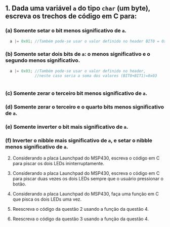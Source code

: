 ## 1. Dada uma variável `a` do tipo `char` (um byte), escreva os trechos de código em C para:
### (a) Somente setar o bit menos significativo de `a`.
```C
  a |= 0x01; //Também pode-se usar o valor definido no header BIT0 = 0x01
```
### (b) Somente setar dois bits de `a`: o menos significativo e o segundo menos significativo.
```C
  a |= 0x03; //Também pode-se usar o valor definido no header, 
             //neste caso seria a soma dos valores (BIT0+BIT1)=0x03
  
```
  
### (c) Somente zerar o terceiro bit menos significativo de `a`.
  
### (d) Somente zerar o terceiro e o quarto bits menos significativo de `a`.
  
### (e) Somente inverter o bit mais significativo de `a`.
  
### (f) Inverter o nibble mais significativo de `a`, e setar o nibble menos significativo de `a`. 

2. Considerando a placa Launchpad do MSP430, escreva o código em C para piscar os dois LEDs ininterruptamente.

3. Considerando a placa Launchpad do MSP430, escreva o código em C para piscar duas vezes os dois LEDs sempre que o usuário pressionar o botão.

4. Considerando a placa Launchpad do MSP430, faça uma função em C que pisca os dois LEDs uma vez.

5. Reescreva o código da questão 2 usando a função da questão 4.

6. Reescreva o código da questão 3 usando a função da questão 4.
